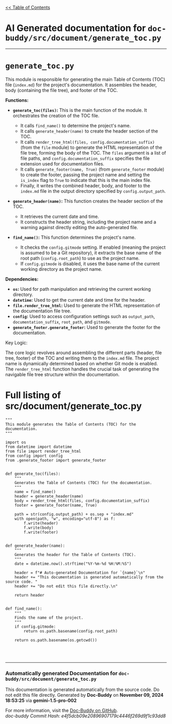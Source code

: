 [<< Table of Contents](../../index.md)

# AI Generated documentation for `doc-buddy/src/document/generate_toc.py`
---
# `generate_toc.py`

This module is responsible for generating the main Table of Contents (TOC) file (`index.md`) for the project's documentation.  It assembles the header, body (containing the file tree), and footer of the TOC.

**Functions:**

* **`generate_toc(files)`:** This is the main function of the module. It orchestrates the creation of the TOC file.

    * It calls `find_name()` to determine the project's name.
    * It calls `generate_header(name)` to create the header section of the TOC.
    * It calls `render_tree_html(files, config.documentation_suffix)` (from the `file` module) to generate the HTML representation of the file tree, forming the body of the TOC. The `files` argument is a list of file paths, and `config.documentation_suffix` specifies the file extension used for documentation files.
    * It calls `generate_footer(name, True)` (from `generate_footer` module) to create the footer, passing the project name and setting the `is_index` flag to `True` to indicate that this is the main index file.
    * Finally, it writes the combined header, body, and footer to the `index.md` file in the output directory specified by `config.output_path`.

* **`generate_header(name)`:** This function creates the header section of the TOC.

    * It retrieves the current date and time.
    * It constructs the header string, including the project name and a warning against directly editing the auto-generated file.

* **`find_name()`:**  This function determines the project's name.

    * It checks the `config.gitmode` setting. If enabled (meaning the project is assumed to be a Git repository), it extracts the base name of the root path (`config.root_path`) to use as the project name.
    * If `config.gitmode` is disabled, it uses the base name of the current working directory as the project name.

**Dependencies:**

* **`os`:**  Used for path manipulation and retrieving the current working directory.
* **`datetime`:** Used to get the current date and time for the header.
* **`file.render_tree_html`:** Used to generate the HTML representation of the documentation file tree.
* **`config`:**  Used to access configuration settings such as `output_path`, `documentation_suffix`, `root_path`, and `gitmode`.
* **`generate_footer.generate_footer`:** Used to generate the footer for the documentation.



Key Logic:

The core logic revolves around assembling the different parts (header, file tree, footer) of the TOC and writing them to the `index.md` file.  The project name is dynamically determined based on whether Git mode is enabled. The `render_tree_html` function handles the crucial task of generating the navigable file tree structure within the documentation.

# Full listing of src/document/generate_toc.py
```{'python'}
"""
This module generates the Table of Contents (TOC) for the documentation.
"""

import os
from datetime import datetime
from file import render_tree_html
from config import config
from .generate_footer import generate_footer


def generate_toc(files):
    """
    Generates the Table of Contents (TOC) for the documentation.
    """
    name = find_name()
    header = generate_header(name)
    body = render_tree_html(files, config.documentation_suffix)
    footer = generate_footer(name, True)

    path = str(config.output_path) + os.sep + "index.md"
    with open(path, "w", encoding="utf-8") as f:
        f.write(header)
        f.write(body)
        f.write(footer)


def generate_header(name):
    """
    Generates the header for the Table of Contents (TOC).
    """
    date = datetime.now().strftime("%Y-%m-%d %H:%M:%S")

    header = f"# Auto-generated Documentation for `{name}`\n"
    header += "This documentation is generated automatically from the source code. "
    header += "Do not edit this file directly.\n"

    return header


def find_name():
    """
    Finds the name of the project.
    """
    if config.gitmode:
        return os.path.basename(config.root_path)

    return os.path.basename(os.getcwd())

```
<br>
<br>


---
### Automatically generated Documentation for `doc-buddy/src/document/generate_toc.py`
This documentation is generated automatically from the source code. Do not edit this file directly.
Generated by **Doc-Buddy** on **November 09, 2024 18:53:25** via **gemini-1.5-pro-002**

For more information, visit the [Doc-Buddy on GitHub](https://github.com/scott-r-lindsey/doc-buddy).  
*doc-buddy Commit Hash: e4f5dcb09e20896907179c4446f269d9f1c93dd8*
